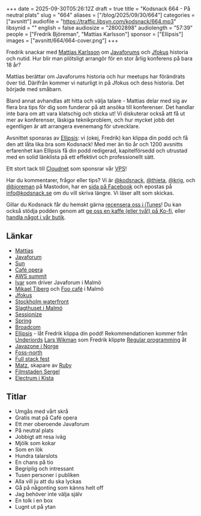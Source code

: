 +++
date = 2025-09-30T05:26:12Z
draft = true
title = "Kodsnack 664 - På neutral plats"
slug = "664"
aliases = ["/blog/2025/09/30/664"]
categories = ["avsnitt"]
audiofile = "https://traffic.libsyn.com/kodsnack/664.mp3"
libsynid = ""
english = false
audiosize = "28002898"
audiolength = "57:39"
people = ["Fredrik Björeman", "Mattias Karlsson"]
sponsor = ["Ellipsis"]
images = ["avsnitt/664/664-cover.png"]
+++

Fredrik snackar med [Mattias Karlsson](https://www.linkedin.com/in/mattiask/) om [Javaforums](http://www.jforum.se/) och [Jfokus](https://www.jfokus.se/) historia och nutid. Hur blir man plötsligt arrangör för en stor årlig konferens på bara 18 år?

Mattias berättar om Javaforums historia och hur meetups har förändrats över tid. Därifrån kommer vi naturligt in på Jfokus och dess historia. Det började med småbarn.

Bland annat avhandlas att hitta och välja talare - Mattias delar med sig av flera bra tips för dig som funderar på att ansöka till konferenser. Det handlar inte bara om att vara klatschig och sticka ut! Vi diskuterar också att få ut mer av konferenser, läskiga teknikproblem, och hur mycket jobb det egentligen är att arrangera evenemang för utvecklare.

Avsnittet sponsras av [Ellipsis](http://www.ellipsis.se): vi (okej, Fredrik) kan klippa din podd och få den att låta lika bra som Kodsnack! Med mer än tio år och 1200 avsnitts erfarenhet kan Ellipsis få din podd redigerad, kapitelförsedd och utrustad med en solid länklista på ett effektivt och professionellt sätt.

Ett stort tack till [Cloudnet](https://www.cloudnet.se) som sponsrar vår [VPS](https://en.wikipedia.org/wiki/Virtual_private_server)!

Har du kommentarer, frågor eller tips? Vi är [@kodsnack](https://social.podsnack.se/@kodsnack), [@thieta](https://6510.nu/@thieta), [@krig](https://6510.nu/@krig), och [@bjoreman](https://toot.cafe/@bjoreman) på Mastodon, har en [sida på Facebook](https://www.facebook.com/) och epostas på [info@kodsnack.se](mailto:info@kodsnack.se) om du vill skriva längre. Vi läser allt som skickas.

Gillar du Kodsnack får du hemskt gärna [recensera oss i iTunes](https://itunes.apple.com/se/podcast/kodsnack/id561631498?l=en)! Du kan också stödja podden genom att <a href="https://ko-fi.com/kodsnack" rel="payment">ge oss en kaffe (eller två!) på Ko-fi</a>, eller [handla något i vår butik](https://shop.spreadshirt.se/kodsnack/).

## Länkar
* [Mattias](https://www.linkedin.com/in/mattiask/)
* [Javaforum](http://www.jforum.se/)
* [Sun](https://en.wikipedia.org/wiki/Sun_Microsystems)
* [Café opera](https://sv.wikipedia.org/wiki/Caf%C3%A9_Opera)
* [AWS summit](https://aws.amazon.com/events/summits/)
* [Ivar](https://www.linkedin.com/in/ivargrimstad/?originalSubdomain=se) som driver Javaforum i Malmö
* [Mikael Tiberg](https://www.linkedin.com/in/michaeltiberg/?originalSubdomain=se) och [Foo café](https://foocafe.org/) i Malmö
* [Jfokus](https://www.jfokus.se/)
* [Stockholm waterfront](https://stockholmwaterfront.com/)
* [Slagthuset i Malmö](https://www.slagthuset.se/)
* [Sessionize](https://sessionize.com/)
* [Spring](https://en.wikipedia.org/wiki/Spring_Framework)
* [Broadcom](https://en.wikipedia.org/wiki/Broadcom)
* [Ellipsis](http://www.ellipsis.se) - låt Fredrik klippa din podd! Rekommendationen kommer från [Underjords](https://underjord.io/) [Lars Wikman](https://underjord.io/lars.html) som Fredrik klippte [Regular programming](https://www.regprog.com/) åt
* [Javazone i Norge](https://2025.javazone.no/en/aboutUs)
* [Foss-north](https://foss-north.se/)
* [Full stack fest](https://2019.fullstackfest.com/)
* [Matz](https://en.wikipedia.org/wiki/Yukihiro_Matsumoto), skapare av [Ruby](https://en.wikipedia.org/wiki/Ruby_%28programming_language%29)
* [Filmstaden Sergel](https://sv.wikipedia.org/wiki/Filmstaden_Sergel)
* [Electrum i Kista](https://kista.com/)

## Titlar
* Umgås med vårt skrå
* Gratis mat på Café opera
* Ett mer oberoende Javaforum
* På neutral plats
* Jobbigt att resa iväg
* Mjölk som kokar
* Som en lök
* Hundra talarslots
* En chans på tio
* Begriplig och intressant
* Tusen personer i publiken
* Alla vill ju att du ska lyckas
* Gå på någonting som känns helt off
* Jag behöver inte välja själv
* En tolk i en box
* Lugnt ut på ytan
